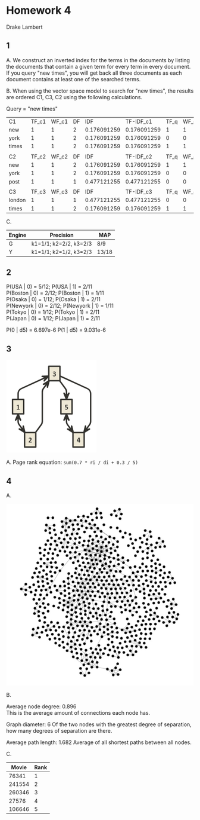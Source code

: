 # Homework 4

Drake Lambert

## 1

A. We construct an inverted index for the terms in the documents by listing the documents that contain a given term for every term in every document. If you query "new times", you will get back all three documents as each document contains at least one of the searched terms.

B. When using the vector space model to search for "new times", the results are ordered C1, C3, C2 using the following calculations.

Query = "new times"

||||||||||||
|---|---|---|---|---|---|---|---|---|---|---|
|C1|TF_c1|WF_c1|DF|IDF|TF-IDF_c1|TF_q|WF_q|TF-IDF_q|SCORE|0.062016263
|new|1|1|2|0.176091259|0.176091259|1|1|0.176091259||
|york|1|1|2|0.176091259|0.176091259|0|0|0||
|times|1|1|2|0.176091259|0.176091259|1|1|0.176091259||
|||||||||||
|C2|TF_c2|WF_c2|DF|IDF|TF-IDF_c2|TF_q|WF_q|TF-IDF_q|SCORE|0.031008132
|new|1|1|2|0.176091259|0.176091259|1|1|0.176091259||
|york|1|1|2|0.176091259|0.176091259|0|0|0||
|post|1|1|1|0.477121255|0.477121255|0|0|0||
|||||||||||
|C3|TF_c3|WF_c3|DF|IDF|TF-IDF_c3|TF_q|WF_q|TF-IDF_q|SCORE|0.031008132
|london|1|1|1|0.477121255|0.477121255|0|0|0||
|times|1|1|2|0.176091259|0.176091259|1|1|0.176091259||

C.

| Engine | Precision              | MAP
| ---    | ---                    | ---
| G      | k1=1/1; k2=2/2, k3=2/3 | 8/9
| Y      | k1=1/1; k2=1/2, k3=2/3 | 13/18

## 2

P(USA | 0) = 5/12; P(USA | 1) = 2/11  
P(Boston | 0) = 2/12; P(Boston | 1) = 1/11  
P(Osaka | 0) = 1/12; P(Osaka | 1) = 2/11  
P(Newyork | 0) = 2/12; P(Newyork | 1) = 1/11  
P(Tokyo | 0) = 1/12; P(Tokyo | 1) = 2/11  
P(Japan | 0) = 1/12; P(Japan | 1) = 2/11  

P(0 | d5) = 6.697e-6
P(1 | d5) = 9.031e-6

## 3

![3](3.png)

A. Page rank equation: `sum(0.7 * ri / di + 0.3 / 5)`

## 4

A.

![4](4.jpg)

B.

Average node degree: 0.896  
This is the average amount of connections each node has.

Graph diameter: 6
Of the two nodes with the greatest degree of separation, how many degrees of separation are there.

Average path length: 1.682
Average of all shortest paths between all nodes.

C.

| Movie | Rank
| --- | ---
| 76341 | 1
| 241554 | 2
| 260346 | 3
| 27576 | 4
| 106646 | 5
